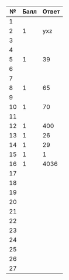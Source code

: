 | №   | Балл | Ответ |
|-----|------|-------|
| 1   |      |       |
| 2   | 1    | yxz   |
| 3   |      |       |
| 4   |      |       |
| 5   | 1    | 39    |
| 6   |      |       |
| 7   |      |       |
| 8   | 1    | 65    |
| 9   |      |       |
| 10  | 1    | 70    |
| 11  |      |       |
| 12  | 1    | 400   |
| 13  | 1    | 26    |
| 14  | 1    | 29    |
| 15  | 1    | 1     |
| 16  | 1    | 4036  |
| 17  |      |       |
| 18  |      |       |
| 19  |      |       |
| 20  |      |       |
| 21  |      |       |
| 22  |      |       |
| 23  |      |       |
| 24  |      |       |
| 25  |      |       |
| 26  |      |       |
| 27  |      |       |